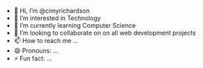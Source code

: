 - 👋 Hi, I’m @cimyrichardson
- 👀 I’m interested in Technology
- 🌱 I’m currently learning Computer Science
- 💞️ I’m looking to collaborate on on all web development projects
- 📫 How to reach me ...
- 😄 Pronouns: ...
- ⚡ Fun fact: ...

<!---
cimyrichardson/cimyrichardson is a ✨ special ✨ repository because its `README.md` (this file) appears on your GitHub profile.
You can click the Preview link to take a look at your changes.
--->
